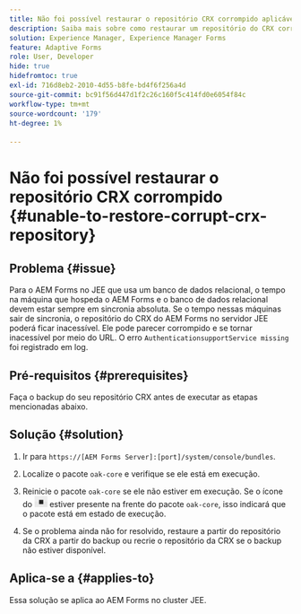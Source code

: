 ```yaml
---
title: Não foi possível restaurar o repositório CRX corrompido aplicável ao servidor de cluster JEE
description: Saiba mais sobre como restaurar um repositório do CRX corrompido.
solution: Experience Manager, Experience Manager Forms
feature: Adaptive Forms
role: User, Developer
hide: true
hidefromtoc: true
exl-id: 716d8eb2-2010-4d55-b8fe-bd4f6f256a4d
source-git-commit: bc91f56d447d1f2c26c160f5c414fd0e6054f84c
workflow-type: tm+mt
source-wordcount: '179'
ht-degree: 1%

---
```


# Não foi possível restaurar o repositório CRX corrompido {#unable-to-restore-corrupt-crx-repository}

## Problema {#issue}

Para o AEM Forms no JEE que usa um banco de dados relacional, o tempo na máquina que hospeda o AEM Forms e o banco de dados relacional devem estar sempre em sincronia absoluta. Se o tempo nessas máquinas sair de sincronia, o repositório do CRX do AEM Forms no servidor JEE poderá ficar inacessível. Ele pode parecer corrompido e se tornar inacessível por meio do URL. O erro `AuthenticationsupportService missing` foi registrado em log.

## Pré-requisitos {#prerequisites}

Faça o backup do seu repositório CRX antes de executar as etapas mencionadas abaixo.

## Solução {#solution}

1. Ir para `https://[AEM Forms Server]:[port]/system/console/bundles`.

1. Localize o pacote `oak-core` e verifique se ele está em execução.

1. Reinicie o pacote `oak-core` se ele não estiver em execução. Se o ícone do ![Botão Pausar](/help/forms/using/assets/stop.png) estiver presente na frente do pacote `oak-core`, isso indicará que o pacote está em estado de execução.

1. Se o problema ainda não for resolvido, restaure a partir do repositório da CRX a partir do backup ou recrie o repositório da CRX se o backup não estiver disponível.


## Aplica-se a {#applies-to}

Essa solução se aplica ao AEM Forms no cluster JEE.
